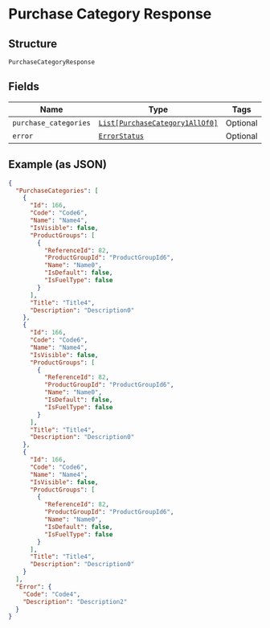 
# Purchase Category Response

## Structure

`PurchaseCategoryResponse`

## Fields

| Name | Type | Tags | Description |
|  --- | --- | --- | --- |
| `purchase_categories` | [`List[PurchaseCategory1AllOf0]`](../../doc/models/purchase-category-1-all-of-0.md) | Optional | - |
| `error` | [`ErrorStatus`](../../doc/models/error-status.md) | Optional | - |

## Example (as JSON)

```json
{
  "PurchaseCategories": [
    {
      "Id": 166,
      "Code": "Code6",
      "Name": "Name4",
      "IsVisible": false,
      "ProductGroups": [
        {
          "ReferenceId": 82,
          "ProductGroupId": "ProductGroupId6",
          "Name": "Name0",
          "IsDefault": false,
          "IsFuelType": false
        }
      ],
      "Title": "Title4",
      "Description": "Description0"
    },
    {
      "Id": 166,
      "Code": "Code6",
      "Name": "Name4",
      "IsVisible": false,
      "ProductGroups": [
        {
          "ReferenceId": 82,
          "ProductGroupId": "ProductGroupId6",
          "Name": "Name0",
          "IsDefault": false,
          "IsFuelType": false
        }
      ],
      "Title": "Title4",
      "Description": "Description0"
    },
    {
      "Id": 166,
      "Code": "Code6",
      "Name": "Name4",
      "IsVisible": false,
      "ProductGroups": [
        {
          "ReferenceId": 82,
          "ProductGroupId": "ProductGroupId6",
          "Name": "Name0",
          "IsDefault": false,
          "IsFuelType": false
        }
      ],
      "Title": "Title4",
      "Description": "Description0"
    }
  ],
  "Error": {
    "Code": "Code4",
    "Description": "Description2"
  }
}
```

